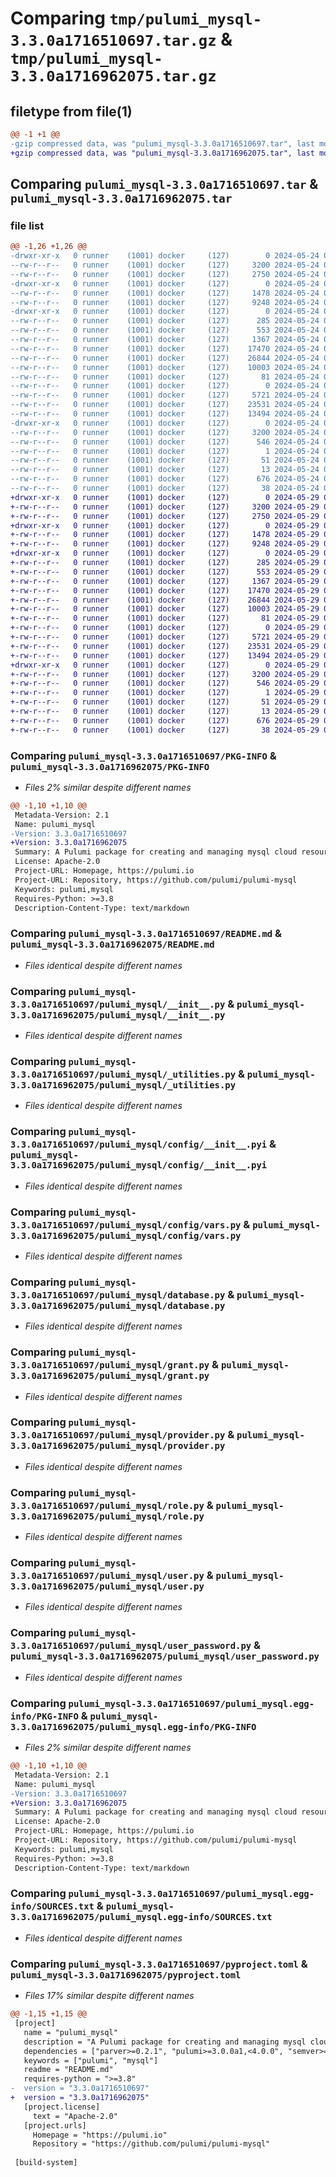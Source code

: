 # Comparing `tmp/pulumi_mysql-3.3.0a1716510697.tar.gz` & `tmp/pulumi_mysql-3.3.0a1716962075.tar.gz`

## filetype from file(1)

```diff
@@ -1 +1 @@
-gzip compressed data, was "pulumi_mysql-3.3.0a1716510697.tar", last modified: Fri May 24 00:43:31 2024, max compression
+gzip compressed data, was "pulumi_mysql-3.3.0a1716962075.tar", last modified: Wed May 29 05:57:55 2024, max compression
```

## Comparing `pulumi_mysql-3.3.0a1716510697.tar` & `pulumi_mysql-3.3.0a1716962075.tar`

### file list

```diff
@@ -1,26 +1,26 @@
-drwxr-xr-x   0 runner    (1001) docker     (127)        0 2024-05-24 00:43:31.552518 pulumi_mysql-3.3.0a1716510697/
--rw-r--r--   0 runner    (1001) docker     (127)     3200 2024-05-24 00:43:31.552518 pulumi_mysql-3.3.0a1716510697/PKG-INFO
--rw-r--r--   0 runner    (1001) docker     (127)     2750 2024-05-24 00:43:25.000000 pulumi_mysql-3.3.0a1716510697/README.md
-drwxr-xr-x   0 runner    (1001) docker     (127)        0 2024-05-24 00:43:31.552518 pulumi_mysql-3.3.0a1716510697/pulumi_mysql/
--rw-r--r--   0 runner    (1001) docker     (127)     1478 2024-05-24 00:43:25.000000 pulumi_mysql-3.3.0a1716510697/pulumi_mysql/__init__.py
--rw-r--r--   0 runner    (1001) docker     (127)     9248 2024-05-24 00:43:25.000000 pulumi_mysql-3.3.0a1716510697/pulumi_mysql/_utilities.py
-drwxr-xr-x   0 runner    (1001) docker     (127)        0 2024-05-24 00:43:31.552518 pulumi_mysql-3.3.0a1716510697/pulumi_mysql/config/
--rw-r--r--   0 runner    (1001) docker     (127)      285 2024-05-24 00:43:25.000000 pulumi_mysql-3.3.0a1716510697/pulumi_mysql/config/__init__.py
--rw-r--r--   0 runner    (1001) docker     (127)      553 2024-05-24 00:43:25.000000 pulumi_mysql-3.3.0a1716510697/pulumi_mysql/config/__init__.pyi
--rw-r--r--   0 runner    (1001) docker     (127)     1367 2024-05-24 00:43:25.000000 pulumi_mysql-3.3.0a1716510697/pulumi_mysql/config/vars.py
--rw-r--r--   0 runner    (1001) docker     (127)    17470 2024-05-24 00:43:25.000000 pulumi_mysql-3.3.0a1716510697/pulumi_mysql/database.py
--rw-r--r--   0 runner    (1001) docker     (127)    26844 2024-05-24 00:43:25.000000 pulumi_mysql-3.3.0a1716510697/pulumi_mysql/grant.py
--rw-r--r--   0 runner    (1001) docker     (127)    10003 2024-05-24 00:43:25.000000 pulumi_mysql-3.3.0a1716510697/pulumi_mysql/provider.py
--rw-r--r--   0 runner    (1001) docker     (127)       81 2024-05-24 00:43:25.000000 pulumi_mysql-3.3.0a1716510697/pulumi_mysql/pulumi-plugin.json
--rw-r--r--   0 runner    (1001) docker     (127)        0 2024-05-24 00:43:25.000000 pulumi_mysql-3.3.0a1716510697/pulumi_mysql/py.typed
--rw-r--r--   0 runner    (1001) docker     (127)     5721 2024-05-24 00:43:25.000000 pulumi_mysql-3.3.0a1716510697/pulumi_mysql/role.py
--rw-r--r--   0 runner    (1001) docker     (127)    23531 2024-05-24 00:43:25.000000 pulumi_mysql-3.3.0a1716510697/pulumi_mysql/user.py
--rw-r--r--   0 runner    (1001) docker     (127)    13494 2024-05-24 00:43:25.000000 pulumi_mysql-3.3.0a1716510697/pulumi_mysql/user_password.py
-drwxr-xr-x   0 runner    (1001) docker     (127)        0 2024-05-24 00:43:31.552518 pulumi_mysql-3.3.0a1716510697/pulumi_mysql.egg-info/
--rw-r--r--   0 runner    (1001) docker     (127)     3200 2024-05-24 00:43:31.000000 pulumi_mysql-3.3.0a1716510697/pulumi_mysql.egg-info/PKG-INFO
--rw-r--r--   0 runner    (1001) docker     (127)      546 2024-05-24 00:43:31.000000 pulumi_mysql-3.3.0a1716510697/pulumi_mysql.egg-info/SOURCES.txt
--rw-r--r--   0 runner    (1001) docker     (127)        1 2024-05-24 00:43:31.000000 pulumi_mysql-3.3.0a1716510697/pulumi_mysql.egg-info/dependency_links.txt
--rw-r--r--   0 runner    (1001) docker     (127)       51 2024-05-24 00:43:31.000000 pulumi_mysql-3.3.0a1716510697/pulumi_mysql.egg-info/requires.txt
--rw-r--r--   0 runner    (1001) docker     (127)       13 2024-05-24 00:43:31.000000 pulumi_mysql-3.3.0a1716510697/pulumi_mysql.egg-info/top_level.txt
--rw-r--r--   0 runner    (1001) docker     (127)      676 2024-05-24 00:43:25.000000 pulumi_mysql-3.3.0a1716510697/pyproject.toml
--rw-r--r--   0 runner    (1001) docker     (127)       38 2024-05-24 00:43:31.552518 pulumi_mysql-3.3.0a1716510697/setup.cfg
+drwxr-xr-x   0 runner    (1001) docker     (127)        0 2024-05-29 05:57:55.081114 pulumi_mysql-3.3.0a1716962075/
+-rw-r--r--   0 runner    (1001) docker     (127)     3200 2024-05-29 05:57:55.081114 pulumi_mysql-3.3.0a1716962075/PKG-INFO
+-rw-r--r--   0 runner    (1001) docker     (127)     2750 2024-05-29 05:57:48.000000 pulumi_mysql-3.3.0a1716962075/README.md
+drwxr-xr-x   0 runner    (1001) docker     (127)        0 2024-05-29 05:57:55.081114 pulumi_mysql-3.3.0a1716962075/pulumi_mysql/
+-rw-r--r--   0 runner    (1001) docker     (127)     1478 2024-05-29 05:57:48.000000 pulumi_mysql-3.3.0a1716962075/pulumi_mysql/__init__.py
+-rw-r--r--   0 runner    (1001) docker     (127)     9248 2024-05-29 05:57:48.000000 pulumi_mysql-3.3.0a1716962075/pulumi_mysql/_utilities.py
+drwxr-xr-x   0 runner    (1001) docker     (127)        0 2024-05-29 05:57:55.081114 pulumi_mysql-3.3.0a1716962075/pulumi_mysql/config/
+-rw-r--r--   0 runner    (1001) docker     (127)      285 2024-05-29 05:57:48.000000 pulumi_mysql-3.3.0a1716962075/pulumi_mysql/config/__init__.py
+-rw-r--r--   0 runner    (1001) docker     (127)      553 2024-05-29 05:57:48.000000 pulumi_mysql-3.3.0a1716962075/pulumi_mysql/config/__init__.pyi
+-rw-r--r--   0 runner    (1001) docker     (127)     1367 2024-05-29 05:57:48.000000 pulumi_mysql-3.3.0a1716962075/pulumi_mysql/config/vars.py
+-rw-r--r--   0 runner    (1001) docker     (127)    17470 2024-05-29 05:57:48.000000 pulumi_mysql-3.3.0a1716962075/pulumi_mysql/database.py
+-rw-r--r--   0 runner    (1001) docker     (127)    26844 2024-05-29 05:57:48.000000 pulumi_mysql-3.3.0a1716962075/pulumi_mysql/grant.py
+-rw-r--r--   0 runner    (1001) docker     (127)    10003 2024-05-29 05:57:48.000000 pulumi_mysql-3.3.0a1716962075/pulumi_mysql/provider.py
+-rw-r--r--   0 runner    (1001) docker     (127)       81 2024-05-29 05:57:48.000000 pulumi_mysql-3.3.0a1716962075/pulumi_mysql/pulumi-plugin.json
+-rw-r--r--   0 runner    (1001) docker     (127)        0 2024-05-29 05:57:48.000000 pulumi_mysql-3.3.0a1716962075/pulumi_mysql/py.typed
+-rw-r--r--   0 runner    (1001) docker     (127)     5721 2024-05-29 05:57:48.000000 pulumi_mysql-3.3.0a1716962075/pulumi_mysql/role.py
+-rw-r--r--   0 runner    (1001) docker     (127)    23531 2024-05-29 05:57:48.000000 pulumi_mysql-3.3.0a1716962075/pulumi_mysql/user.py
+-rw-r--r--   0 runner    (1001) docker     (127)    13494 2024-05-29 05:57:48.000000 pulumi_mysql-3.3.0a1716962075/pulumi_mysql/user_password.py
+drwxr-xr-x   0 runner    (1001) docker     (127)        0 2024-05-29 05:57:55.081114 pulumi_mysql-3.3.0a1716962075/pulumi_mysql.egg-info/
+-rw-r--r--   0 runner    (1001) docker     (127)     3200 2024-05-29 05:57:55.000000 pulumi_mysql-3.3.0a1716962075/pulumi_mysql.egg-info/PKG-INFO
+-rw-r--r--   0 runner    (1001) docker     (127)      546 2024-05-29 05:57:55.000000 pulumi_mysql-3.3.0a1716962075/pulumi_mysql.egg-info/SOURCES.txt
+-rw-r--r--   0 runner    (1001) docker     (127)        1 2024-05-29 05:57:55.000000 pulumi_mysql-3.3.0a1716962075/pulumi_mysql.egg-info/dependency_links.txt
+-rw-r--r--   0 runner    (1001) docker     (127)       51 2024-05-29 05:57:55.000000 pulumi_mysql-3.3.0a1716962075/pulumi_mysql.egg-info/requires.txt
+-rw-r--r--   0 runner    (1001) docker     (127)       13 2024-05-29 05:57:55.000000 pulumi_mysql-3.3.0a1716962075/pulumi_mysql.egg-info/top_level.txt
+-rw-r--r--   0 runner    (1001) docker     (127)      676 2024-05-29 05:57:48.000000 pulumi_mysql-3.3.0a1716962075/pyproject.toml
+-rw-r--r--   0 runner    (1001) docker     (127)       38 2024-05-29 05:57:55.081114 pulumi_mysql-3.3.0a1716962075/setup.cfg
```

### Comparing `pulumi_mysql-3.3.0a1716510697/PKG-INFO` & `pulumi_mysql-3.3.0a1716962075/PKG-INFO`

 * *Files 2% similar despite different names*

```diff
@@ -1,10 +1,10 @@
 Metadata-Version: 2.1
 Name: pulumi_mysql
-Version: 3.3.0a1716510697
+Version: 3.3.0a1716962075
 Summary: A Pulumi package for creating and managing mysql cloud resources.
 License: Apache-2.0
 Project-URL: Homepage, https://pulumi.io
 Project-URL: Repository, https://github.com/pulumi/pulumi-mysql
 Keywords: pulumi,mysql
 Requires-Python: >=3.8
 Description-Content-Type: text/markdown
```

### Comparing `pulumi_mysql-3.3.0a1716510697/README.md` & `pulumi_mysql-3.3.0a1716962075/README.md`

 * *Files identical despite different names*

### Comparing `pulumi_mysql-3.3.0a1716510697/pulumi_mysql/__init__.py` & `pulumi_mysql-3.3.0a1716962075/pulumi_mysql/__init__.py`

 * *Files identical despite different names*

### Comparing `pulumi_mysql-3.3.0a1716510697/pulumi_mysql/_utilities.py` & `pulumi_mysql-3.3.0a1716962075/pulumi_mysql/_utilities.py`

 * *Files identical despite different names*

### Comparing `pulumi_mysql-3.3.0a1716510697/pulumi_mysql/config/__init__.pyi` & `pulumi_mysql-3.3.0a1716962075/pulumi_mysql/config/__init__.pyi`

 * *Files identical despite different names*

### Comparing `pulumi_mysql-3.3.0a1716510697/pulumi_mysql/config/vars.py` & `pulumi_mysql-3.3.0a1716962075/pulumi_mysql/config/vars.py`

 * *Files identical despite different names*

### Comparing `pulumi_mysql-3.3.0a1716510697/pulumi_mysql/database.py` & `pulumi_mysql-3.3.0a1716962075/pulumi_mysql/database.py`

 * *Files identical despite different names*

### Comparing `pulumi_mysql-3.3.0a1716510697/pulumi_mysql/grant.py` & `pulumi_mysql-3.3.0a1716962075/pulumi_mysql/grant.py`

 * *Files identical despite different names*

### Comparing `pulumi_mysql-3.3.0a1716510697/pulumi_mysql/provider.py` & `pulumi_mysql-3.3.0a1716962075/pulumi_mysql/provider.py`

 * *Files identical despite different names*

### Comparing `pulumi_mysql-3.3.0a1716510697/pulumi_mysql/role.py` & `pulumi_mysql-3.3.0a1716962075/pulumi_mysql/role.py`

 * *Files identical despite different names*

### Comparing `pulumi_mysql-3.3.0a1716510697/pulumi_mysql/user.py` & `pulumi_mysql-3.3.0a1716962075/pulumi_mysql/user.py`

 * *Files identical despite different names*

### Comparing `pulumi_mysql-3.3.0a1716510697/pulumi_mysql/user_password.py` & `pulumi_mysql-3.3.0a1716962075/pulumi_mysql/user_password.py`

 * *Files identical despite different names*

### Comparing `pulumi_mysql-3.3.0a1716510697/pulumi_mysql.egg-info/PKG-INFO` & `pulumi_mysql-3.3.0a1716962075/pulumi_mysql.egg-info/PKG-INFO`

 * *Files 2% similar despite different names*

```diff
@@ -1,10 +1,10 @@
 Metadata-Version: 2.1
 Name: pulumi_mysql
-Version: 3.3.0a1716510697
+Version: 3.3.0a1716962075
 Summary: A Pulumi package for creating and managing mysql cloud resources.
 License: Apache-2.0
 Project-URL: Homepage, https://pulumi.io
 Project-URL: Repository, https://github.com/pulumi/pulumi-mysql
 Keywords: pulumi,mysql
 Requires-Python: >=3.8
 Description-Content-Type: text/markdown
```

### Comparing `pulumi_mysql-3.3.0a1716510697/pulumi_mysql.egg-info/SOURCES.txt` & `pulumi_mysql-3.3.0a1716962075/pulumi_mysql.egg-info/SOURCES.txt`

 * *Files identical despite different names*

### Comparing `pulumi_mysql-3.3.0a1716510697/pyproject.toml` & `pulumi_mysql-3.3.0a1716962075/pyproject.toml`

 * *Files 17% similar despite different names*

```diff
@@ -1,15 +1,15 @@
 [project]
   name = "pulumi_mysql"
   description = "A Pulumi package for creating and managing mysql cloud resources."
   dependencies = ["parver>=0.2.1", "pulumi>=3.0.0a1,<4.0.0", "semver>=2.8.1"]
   keywords = ["pulumi", "mysql"]
   readme = "README.md"
   requires-python = ">=3.8"
-  version = "3.3.0a1716510697"
+  version = "3.3.0a1716962075"
   [project.license]
     text = "Apache-2.0"
   [project.urls]
     Homepage = "https://pulumi.io"
     Repository = "https://github.com/pulumi/pulumi-mysql"
 
 [build-system]
```

